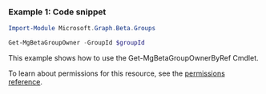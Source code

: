 ### Example 1: Code snippet

```powershell
Import-Module Microsoft.Graph.Beta.Groups

Get-MgBetaGroupOwner -GroupId $groupId
```
This example shows how to use the Get-MgBetaGroupOwnerByRef Cmdlet.

To learn about permissions for this resource, see the [permissions reference](/graph/permissions-reference).

